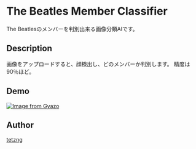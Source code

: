 The Beatles Member Classifier
====
The Beatlesのメンバーを判別出来る画像分類AIです。

## Description
画像をアップロードすると、顔検出し、どのメンバーか判別します。
精度は90％ほど。

## Demo
[![Image from Gyazo](https://i.gyazo.com/367861d8150dec710317deff5e803d83.gif)](https://gyazo.com/367861d8150dec710317deff5e803d83)

## Author
[tetzng](https://github.com/tetzng)